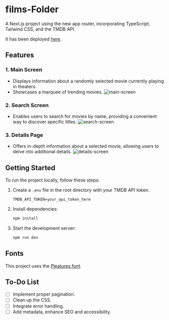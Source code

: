 # films-Folder

A Next.js project using the new app router, incorporating TypeScript, Tailwind CSS, and the TMDB API.

It has been deployed [here](https://films-folder.vercel.app/).

## Features

### 1. Main Screen
- Displays information about a randomly selected movie currently playing in theaters.
- Showcases a marquee of trending movies.
![main-screen](https://github.com/63r6o/films-folder/assets/102681223/6194e701-2ea0-4247-9046-90a397501b51)


### 2. Search Screen
- Enables users to search for movies by name, providing a convenient way to discover specific titles.
![search-screen](https://github.com/63r6o/films-folder/assets/102681223/315abbe7-aee7-4350-bfe5-f9451854e9ca)


### 3. Details Page
- Offers in-depth information about a selected movie, allowing users to delve into additional details.
![details-screen](https://github.com/63r6o/films-folder/assets/102681223/da9e2727-a9d6-4504-8c8a-e9b1b5df498d)


## Getting Started

To run the project locally, follow these steps:

1. Create a `.env` file in the root directory with your TMDB API token.
   ```
   TMDB_API_TOKEN=your_api_token_here
   ```

2. Install dependencies:
   ```bash
   npm install
   ```

3. Start the development server:
   ```bash
   npm run dev
   ```

## Fonts

This project uses the [Pleatures font](https://www.fontspace.com/pleatures-font-f96081).

## To-Do List

- [ ] Implement proper pagination.
- [ ] Clean up the CSS.
- [ ] Integrate error handling.
- [ ] Add metadata, enhance SEO and accessibility.
